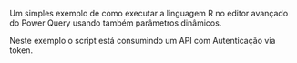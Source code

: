 Um simples exemplo de como executar a linguagem R no editor avançado do Power Query usando também parâmetros dinâmicos. <p>
Neste exemplo o script está consumindo um API com Autenticação via token.<p>
 
  
